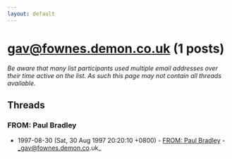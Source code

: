 ```yaml
---
layout: default
---
```


# gav@fownes.demon.co.uk (1 posts)

_Be aware that many list participants used multiple email addresses over their time active on the list. As such this page may not contain all threads available._

## Threads

### FROM: Paul Bradley
+ 1997-08-30 (Sat, 30 Aug 1997 20:20:10 +0800) - [FROM: Paul Bradley](/archive/1997/08/430a244c74d9c76a36a9f32f666889a9d14e4f8711ff933a3c31f9bddfa7158e) - _gav@fownes.demon.co.uk_

